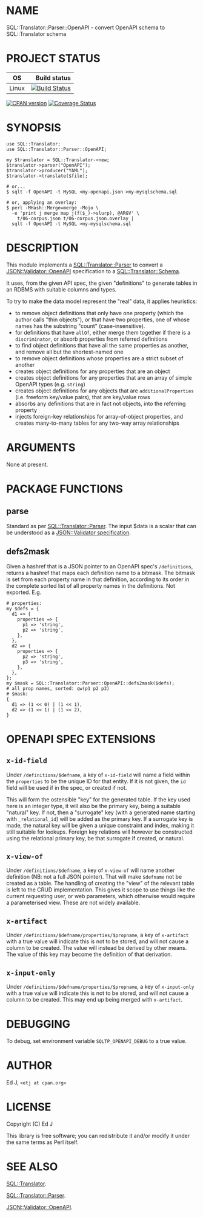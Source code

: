 # NAME

SQL::Translator::Parser::OpenAPI - convert OpenAPI schema to SQL::Translator schema

# PROJECT STATUS

| OS      |  Build status |
|:-------:|--------------:|
| Linux   | [![Build Status](https://travis-ci.org/mohawk2/SQL-Translator-Parser-OpenAPI.svg?branch=master)](https://travis-ci.org/mohawk2/SQL-Translator-Parser-OpenAPI) |

[![CPAN version](https://badge.fury.io/pl/SQL-Translator-Parser-OpenAPI.svg)](https://metacpan.org/pod/SQL::Translator::Parser::OpenAPI) [![Coverage Status](https://coveralls.io/repos/github/mohawk2/SQL-Translator-Parser-OpenAPI/badge.svg?branch=master)](https://coveralls.io/github/mohawk2/SQL-Translator-Parser-OpenAPI?branch=master)

# SYNOPSIS

    use SQL::Translator;
    use SQL::Translator::Parser::OpenAPI;

    my $translator = SQL::Translator->new;
    $translator->parser("OpenAPI");
    $translator->producer("YAML");
    $translator->translate($file);

    # or...
    $ sqlt -f OpenAPI -t MySQL <my-openapi.json >my-mysqlschema.sql

    # or, applying an overlay:
    $ perl -MHash::Merge=merge -Mojo \
      -e 'print j merge map j(f($_)->slurp), @ARGV' \
        t/06-corpus.json t/06-corpus.json.overlay |
      sqlt -f OpenAPI -t MySQL >my-mysqlschema.sql

# DESCRIPTION

This module implements a [SQL::Translator::Parser](https://metacpan.org/pod/SQL::Translator::Parser) to convert
a [JSON::Validator::OpenAPI](https://metacpan.org/pod/JSON::Validator::OpenAPI) specification to a [SQL::Translator::Schema](https://metacpan.org/pod/SQL::Translator::Schema).

It uses, from the given API spec, the given "definitions" to generate
tables in an RDBMS with suitable columns and types.

To try to make the data model represent the "real" data, it applies heuristics:

- to remove object definitions that only have one property (which the
author calls "thin objects"), or that have two properties, one of whose
names has the substring "count" (case-insensitive).
- for definitions that have `allOf`, either merge them together if there
is a `discriminator`, or absorb properties from referred definitions
- to find object definitions that have all the same properties as another,
and remove all but the shortest-named one
- to remove object definitions whose properties are a strict subset
of another
- creates object definitions for any properties that are an object
- creates object definitions for any properties that are an array of simple
OpenAPI types (e.g. `string`)
- creates object definitions for any objects that are
`additionalProperties` (i.e. freeform key/value pairs), that are
key/value rows
- absorbs any definitions that are in fact not objects, into the referring
property
- injects foreign-key relationships for array-of-object properties, and
creates many-to-many tables for any two-way array relationships

# ARGUMENTS

None at present.

# PACKAGE FUNCTIONS

## parse

Standard as per [SQL::Translator::Parser](https://metacpan.org/pod/SQL::Translator::Parser). The input $data is a scalar
that can be understood as a [JSON::Validator
specification](https://metacpan.org/pod/JSON::Validator#schema).

## defs2mask

Given a hashref that is a JSON pointer to an OpenAPI spec's
`/definitions`, returns a hashref that maps each definition name to a
bitmask. The bitmask is set from each property name in that definition,
according to its order in the complete sorted list of all property names
in the definitions. Not exported. E.g.

    # properties:
    my $defs = {
      d1 => {
        properties => {
          p1 => 'string',
          p2 => 'string',
        },
      },
      d2 => {
        properties => {
          p2 => 'string',
          p3 => 'string',
        },
      },
    };
    my $mask = SQL::Translator::Parser::OpenAPI::defs2mask($defs);
    # all prop names, sorted: qw(p1 p2 p3)
    # $mask:
    {
      d1 => (1 << 0) | (1 << 1),
      d2 => (1 << 1) | (1 << 2),
    }

# OPENAPI SPEC EXTENSIONS

## `x-id-field`

Under `/definitions/$defname`, a key of `x-id-field` will name a
field within the `properties` to be the unique ID for that entity.
If it is not given, the `id` field will be used if in the spec, or
created if not.

This will form the ostensible "key" for the generated table. If the
key used here is an integer type, it will also be the primary key,
being a suitable "natural" key. If not, then a "surrogate" key (with a
generated name starting with `_relational_id`) will be added as the primary
key. If a surrogate key is made, the natural key will be given a unique
constraint and index, making it still suitable for lookups. Foreign key
relations will however be constructed using the relational primary key,
be that surrogate if created, or natural.

## `x-view-of`

Under `/definitions/$defname`, a key of `x-view-of` will name another
definition (NB: not a full JSON pointer). That will make `$defname`
not be created as a table. The handling of creating the "view" of the
relevant table is left to the CRUD implementation. This gives it scope
to use things like the current requesting user, or web parameters,
which otherwise would require a parameterised view. These are not widely
available.

## `x-artifact`

Under `/definitions/$defname/properties/$propname`, a key of
`x-artifact` with a true value will indicate this is not to be stored,
and will not cause a column to be created. The value will instead be
derived by other means. The value of this key may become the definition
of that derivation.

## `x-input-only`

Under `/definitions/$defname/properties/$propname`, a key of
`x-input-only` with a true value will indicate this is not to be stored,
and will not cause a column to be created. This may end up being merged
with `x-artifact`.

# DEBUGGING

To debug, set environment variable `SQLTP_OPENAPI_DEBUG` to a true value.

# AUTHOR

Ed J, `<etj at cpan.org>`

# LICENSE

Copyright (C) Ed J

This library is free software; you can redistribute it and/or modify
it under the same terms as Perl itself.

# SEE ALSO

[SQL::Translator](https://metacpan.org/pod/SQL::Translator).

[SQL::Translator::Parser](https://metacpan.org/pod/SQL::Translator::Parser).

[JSON::Validator::OpenAPI](https://metacpan.org/pod/JSON::Validator::OpenAPI).
